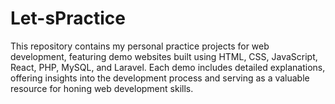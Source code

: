 # Let-sPractice
This repository contains my personal practice projects for web development, featuring demo websites built using HTML, CSS, JavaScript, React, PHP, MySQL, and Laravel. Each demo includes detailed explanations, offering insights into the development process and serving as a valuable resource for honing web development skills.
